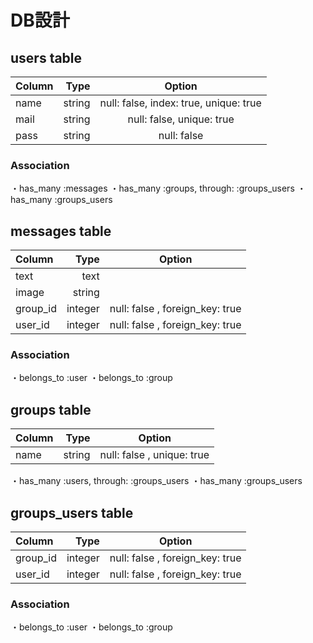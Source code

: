 # DB設計

## users table
|Column |Type   |Option                                 |
|:------|------:|:-------------------------------------:|
|name   |string |null: false, index: true, unique: true |
|mail   |string |null: false, unique: true              |
|pass   |string |null: false                            |
### Association
・has_many :messages
・has_many :groups, through: :groups_users
・has_many :groups_users

## messages table
|Column   |Type     |Option                                       |
|:--------|--------:|:-------------------------------------------:|
|text     |text     |                                             |
|image    |string   |                                             |
|group_id |integer  |null: false , foreign_key: true              |
|user_id  |integer  |null: false , foreign_key: true              |
### Association
・belongs_to :user
・belongs_to :group

## groups table
|Column     |Type     |Option                                       |
|:----------|--------:|:-------------------------------------------:|
|name       |string   |null: false , unique: true                   |
・has_many :users, through: :groups_users
・has_many :groups_users

## groups_users table
|Column   |Type     |Option                                       |
|:--------|--------:|:-------------------------------------------:|
|group_id |integer  |null: false , foreign_key: true              |
|user_id  |integer  |null: false , foreign_key: true              |
### Association
・belongs_to :user
・belongs_to :group
